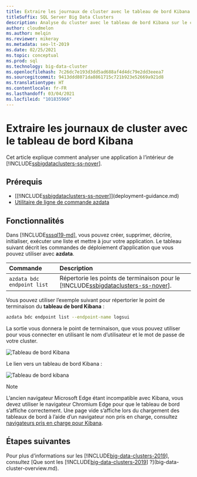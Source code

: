 ```yaml
---
title: Extraire les journaux de cluster avec le tableau de bord Kibana
titleSuffix: SQL Server Big Data Clusters
description: Analyse du cluster avec le tableau de bord Kibana sur le cluster Big Data SQL Server 2019.
author: cloudmelon
ms.author: melqin
ms.reviewer: mikeray
ms.metadata: seo-lt-2019
ms.date: 02/25/2021
ms.topic: conceptual
ms.prod: sql
ms.technology: big-data-cluster
ms.openlocfilehash: 7c26dc7e193d3dd5ad688af4d4dc79e2dd3eeea7
ms.sourcegitcommit: 9413ddd8071da8861715c721b923e52669a921d8
ms.translationtype: HT
ms.contentlocale: fr-FR
ms.lasthandoff: 03/04/2021
ms.locfileid: "101835966"
---
```

# <a name="check-out-cluster-logs--with-kibana-dashboard"></a>Extraire les journaux de cluster avec le tableau de bord Kibana

Cet article explique comment analyser une application à l’intérieur de [!INCLUDE[ssbigdataclusters-ss-nover](../includes/ssbigdataclusters-ss-nover.md)].

## <a name="prerequisites"></a>Prérequis

- [[!INCLUDE[ssbigdataclusters-ss-nover](../includes/ssbigdataclusters-ss-nover.md)]](deployment-guidance.md)
- [Utilitaire de ligne de commande azdata](../azdata/install/deploy-install-azdata.md)

## <a name="capabilities"></a>Fonctionnalités

Dans [!INCLUDE[sssql19-md](../includes/sssql19-md.md)], vous pouvez créer, supprimer, décrire, initialiser, exécuter une liste et mettre à jour votre application. Le tableau suivant décrit les commandes de déploiement d’application que vous pouvez utiliser avec **azdata**.

|Commande |Description |
|:---|:---|
|`azdata bdc endpoint list` | Répertorie les points de terminaison pour le [!INCLUDE[ssbigdataclusters-ss-nover](../includes/ssbigdataclusters-ss-nover.md)]. |


Vous pouvez utiliser l’exemple suivant pour répertorier le point de terminaison du **tableau de bord Kibana** :

```bash
azdata bdc endpoint list --endpoint-name logsui 
```

La sortie vous donnera le point de terminaison, que vous pouvez utiliser pour vous connecter en utilisant le nom d’utilisateur et le mot de passe de votre cluster. 

![Tableau de bord Kibana](media/big-data-cluster-monitor-cluster/kibana-dashboard-endpoint.png)


Le lien vers un tableau de bord Kibana :

![Tableau de bord kibana](./media/view-cluster-status/kibana-dashboard.png)

> [!NOTE]
> L’ancien navigateur Microsoft Edge étant incompatible avec Kibana, vous devez utiliser le navigateur Chromium Edge pour que le tableau de bord s’affiche correctement. Une page vide s’affiche lors du chargement des tableaux de bord à l’aide d’un navigateur non pris en charge, consultez [navigateurs pris en charge pour Kibana](https://www.elastic.co/support/matrix#matrix_browsers).

## <a name="next-steps"></a>Étapes suivantes

Pour plus d’informations sur les [!INCLUDE[big-data-clusters-2019](../includes/ssbigdataclusters-ss-nover.md)], consultez [Que sont les [!INCLUDE[big-data-clusters-2019](../includes/ssbigdataclusters-ver15.md)] ?](big-data-cluster-overview.md).


